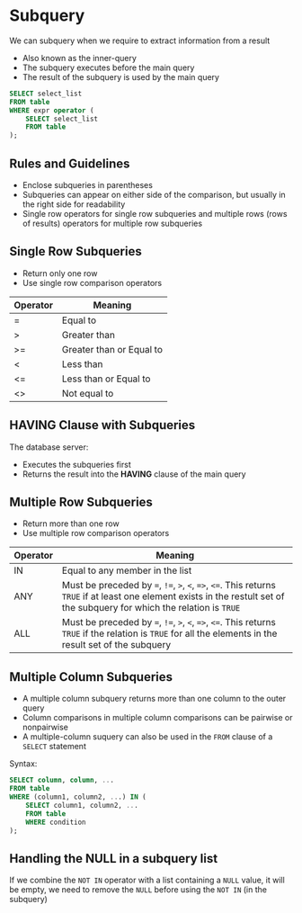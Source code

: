 # Subquery
We can subquery when we require to extract information from a result
* Also known as the inner-query
* The subquery executes before the main query
* The result of the subquery is used by the main query

```sql
SELECT select_list
FROM table
WHERE expr operator (
    SELECT select_list
    FROM table
);
```

## Rules and Guidelines
* Enclose subqueries in parentheses
* Subqueries can appear on either side of the comparison, but usually in the right side for readability
* Single row operators for single row subqueries and multiple rows (rows of results) operators for multiple row subqueries

## Single Row Subqueries
* Return only one row
* Use single row comparison operators

| Operator | Meaning |
|----------|---------|
| =     | Equal to |
| >     | Greater than |
| >=    | Greater than or Equal to|
| <     | Less than |
| <=    | Less than or Equal to|
| <>    | Not equal to |

## HAVING Clause with Subqueries
The database server:
* Executes the subqueries first
* Returns the result into the **HAVING** clause of the main query

## Multiple Row Subqueries
* Return more than one row
* Use multiple row comparison operators

| Operator | Meaning |
|----------|---------|
| IN    | Equal to any member in the list |
| ANY   | Must be preceded by `=`, `!=`, `>`, `<`, `=>`, `<=`. This returns `TRUE` if at least one element exists in the restult set of the subquery for which the relation is `TRUE` |
| ALL   | Must be preceded by `=`, `!=`, `>`, `<`, `=>`, `<=`. This returns `TRUE` if the relation is `TRUE` for all the elements in the result set of the subquery |

## Multiple Column Subqueries
* A multiple column subquery returns more than one column to the outer query
* Column comparisons in multiple column comparisons can be pairwise or nonpairwise
* A multiple-column suquery can also be used in the `FROM` clause of a `SELECT` statement

Syntax:
```sql
SELECT column, column, ...
FROM table
WHERE (column1, column2, ...) IN (
    SELECT column1, column2, ...
    FROM table
    WHERE condition
);
```

## Handling the NULL in a subquery list
If we combine the `NOT IN` operator with a list containing a `NULL` value, it will be empty, we need to remove the `NULL` before using the `NOT IN` (in the subquery)
